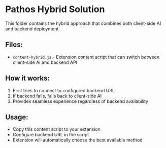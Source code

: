 # Pathos Hybrid Solution

This folder contains the hybrid approach that combines both client-side AI and backend deployment.

## Files:
- `content-hybrid.js` - Extension content script that can switch between client-side AI and backend API

## How it works:
1. First tries to connect to configured backend URL
2. If backend fails, falls back to client-side AI
3. Provides seamless experience regardless of backend availability

## Usage:
- Copy this content script to your extension
- Configure backend URL in the script
- Extension will automatically choose the best available method
